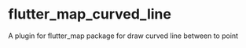 # flutter_map_curved_line

A plugin for flutter_map package for draw curved line between to point


